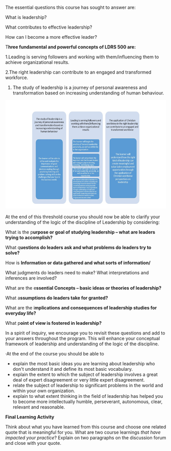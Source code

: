 The essential questions this course has sought to answer are:

What is leadership?

What contributes to effective leadership?

How can I become a more effective leader?

T**hree fundamental and powerful concepts of LDRS 500 are:**

1.Leading is serving followers and working with them/influencing them to achieve organizational results.

2.The right leadership can contribute to an engaged and transformed workforce.

1. The study of leadership is a journey of personal awareness and transformation based on increasing understanding of human behaviour.

![](/assets/import.png)

At the end of this threshold course you should now be able to clarify your understanding of the logic of the discipline of Leadership by considering:

What is the p**urpose or goal of studying leadership – what are leaders trying to accomplish?**

What q**uestions do leaders ask and what problems do leaders try to solve?**

How is **Information or data gathered and what sorts of information/**

What judgments do leaders need to make? What interpretations and inferences are involved?

What are the e**ssential Concepts – basic ideas or theories of leadership?**

What a**ssumptions do leaders take for granted?**

What are the i**mplications and consequences of leadership studies for everyday life?**

What p**oint of view is fostered in leadership?**

In a spirit of inquiry, we encourage you to revisit these questions and add to your answers throughout the program.  This will enhance your conceptual framework of leadership and understanding of the logic of the discipline.

·At the end of the course you should be able to

* explain the most basic ideas you are learning about leadership who don't understand it and define its most basic vocabulary. 
* explain the extent to which the subject of leadership involves a great deal of expert disagreement or very little expert disagreement.
* relate the subject of leadership to significant problems in the world and within your own organization.
* explain to what extent thinking in the field of leadership has helped you to become more intellectually humble, perseverant, autonomous, clear, relevant and reasonable.

**Final Learning Activity**

Think about what you have learned from this course and choose one related quote that is meaningful for you.  What are two course learnings _that have impacted your practice_?  Explain on two paragraphs on the discussion forum and close with your quote.  

